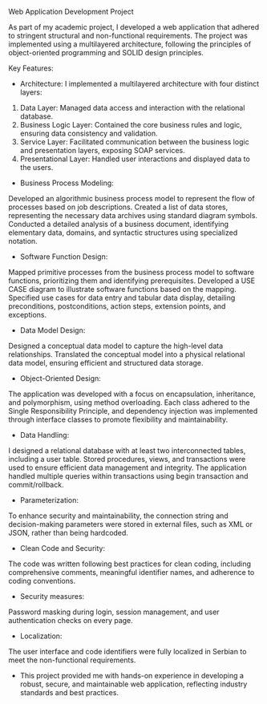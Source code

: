 Web Application Development Project

As part of my academic project, I developed a web application that adhered to stringent structural and non-functional requirements. The project was implemented using a multilayered architecture, following the principles of object-oriented programming and SOLID design principles.

Key Features:

 - Architecture: I implemented a multilayered architecture with four distinct layers:

 1. Data Layer: Managed data access and interaction with the relational database.
 2. Business Logic Layer: Contained the core business rules and logic, ensuring data consistency and validation.
 3. Service Layer: Facilitated communication between the business logic and presentation layers, exposing SOAP services.
 4. Presentational Layer: Handled user interactions and displayed data to the users.

 - Business Process Modeling:

Developed an algorithmic business process model to represent the flow of processes based on job descriptions.
Created a list of data stores, representing the necessary data archives using standard diagram symbols.
Conducted a detailed analysis of a business document, identifying elementary data, domains, and syntactic structures using specialized notation.

 - Software Function Design:

Mapped primitive processes from the business process model to software functions, prioritizing them and identifying prerequisites.
Developed a USE CASE diagram to illustrate software functions based on the mapping.
Specified use cases for data entry and tabular data display, detailing preconditions, postconditions, action steps, extension points, and exceptions.

 - Data Model Design:

Designed a conceptual data model to capture the high-level data relationships.
Translated the conceptual model into a physical relational data model, ensuring efficient and structured data storage.

 - Object-Oriented Design:

The application was developed with a focus on encapsulation, inheritance, and polymorphism, using method overloading. Each class adhered to the Single Responsibility Principle, and dependency injection was implemented through interface classes to promote flexibility and maintainability.

 - Data Handling:

I designed a relational database with at least two interconnected tables, including a user table. Stored procedures, views, and transactions were used to ensure efficient data management and integrity. The application handled multiple queries within transactions using begin transaction and commit/rollback.

 - Parameterization:

To enhance security and maintainability, the connection string and decision-making parameters were stored in external files, such as XML or JSON, rather than being hardcoded.

 - Clean Code and Security:

The code was written following best practices for clean coding, including comprehensive comments, meaningful identifier names, and adherence to coding conventions. 

 - Security measures:

Password masking during login, session management, and user authentication checks on every page.

 - Localization:

The user interface and code identifiers were fully localized in Serbian to meet the non-functional requirements.

 - This project provided me with hands-on experience in developing a robust, secure, and maintainable web application, reflecting industry standards and best practices.
